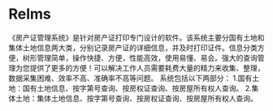 # Relms
 《房产证管理系统》是针对房产证打印专门设计的软件。该系统主要分国有土地和集体土地信息两大类，分别记录房产证的详细信息，并及时打印证件。信息分类方便，树形管理简单，操作快捷、方便，性能高效，使用易懂、易会。强大的查询管理为您提供了更多的方便！可以解决工作人员需要耗费大量的精力来收集、整理，数据采集困难、效率不高、准确率不高等问题。  系统包括以下两部分：  1.国有土地：国有土地信息、按字第号查询、按房权证查询、按房屋所有权人查询。  2.集体土地：集体土地信息、按字第号查询、按房权证查询、按房屋所有权人查询。
